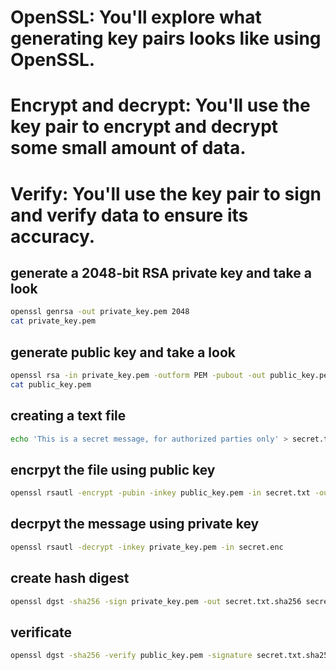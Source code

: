 # OpenSSL: You'll explore what generating key pairs looks like using OpenSSL.
# Encrypt and decrypt: You'll use the key pair to encrypt and decrypt some small amount of data.
# Verify: You'll use the key pair to sign and verify data to ensure its accuracy.

## generate a 2048-bit RSA private key and take a look
```bash
openssl genrsa -out private_key.pem 2048
cat private_key.pem
```

## generate public key and take a look
```bash
openssl rsa -in private_key.pem -outform PEM -pubout -out public_key.pem
cat public_key.pem
```

## creating a text file
```bash
echo 'This is a secret message, for authorized parties only' > secret.txt
```

## encrpyt the file using public key
```bash
openssl rsautl -encrypt -pubin -inkey public_key.pem -in secret.txt -out secret.enc
```

## decrpyt the message using private key
```bash
openssl rsautl -decrypt -inkey private_key.pem -in secret.enc
```

## create hash digest
```bash
openssl dgst -sha256 -sign private_key.pem -out secret.txt.sha256 secret.txt
```

## verificate
```bash
openssl dgst -sha256 -verify public_key.pem -signature secret.txt.sha256 secret.txt
```